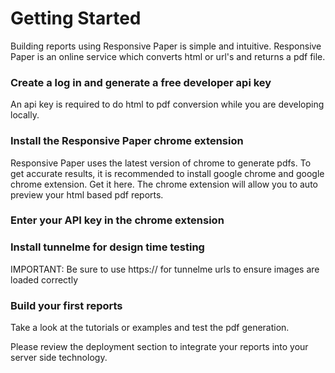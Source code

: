 # Getting Started

Building reports using Responsive Paper is simple and intuitive. Responsive Paper is an online service which converts
html or url's and returns a pdf file.

### Create a log in and generate a free developer api key

An api key is required to do html to pdf conversion while you are developing locally.

### Install the Responsive Paper chrome extension

Responsive Paper uses the latest version of chrome to generate pdfs. To get accurate results, it is recommended to
install google chrome and google chrome extension. Get it here.
The chrome extension will allow you to auto preview your html based pdf reports.

### Enter your API key in the chrome extension

### Install tunnelme for design time testing

IMPORTANT: Be sure to use https:// for tunnelme urls to ensure images are loaded correctly

### Build your first reports

Take a look at the tutorials or examples and test the pdf generation.

Please review the deployment section to integrate your reports into your server side technology.